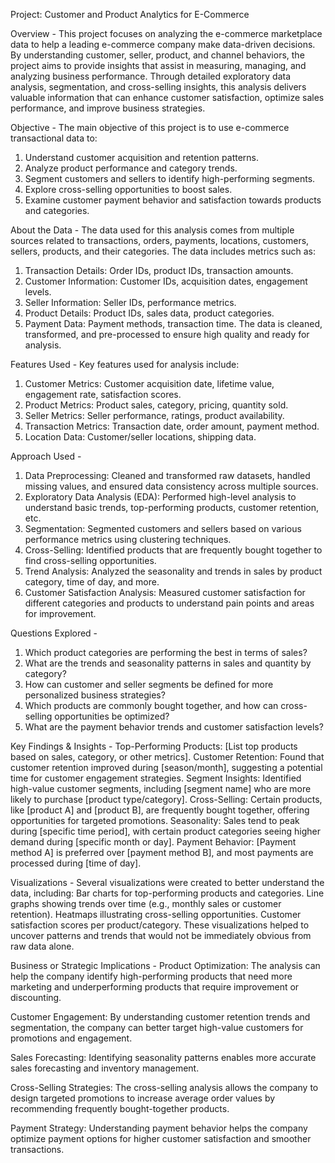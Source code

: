 Project: Customer and Product Analytics for E-Commerce

Overview - This project focuses on analyzing the e-commerce marketplace data to help a leading e-commerce company make data-driven decisions. By understanding customer, seller, product, and channel behaviors, the project aims to provide insights that assist in measuring, managing, and analyzing business performance. Through detailed exploratory data analysis, segmentation, and cross-selling insights, this analysis delivers valuable information that can enhance customer satisfaction, optimize sales performance, and improve business strategies.

Objective - The main objective of this project is to use e-commerce transactional data to:
1. Understand customer acquisition and retention patterns.
2. Analyze product performance and category trends.
3. Segment customers and sellers to identify high-performing segments.
4. Explore cross-selling opportunities to boost sales.
5. Examine customer payment behavior and satisfaction towards products and categories.

About the Data - 
The data used for this analysis comes from multiple sources related to transactions, orders, payments, locations, customers, sellers, products, and their categories. The data includes metrics such as:
1. Transaction Details: Order IDs, product IDs, transaction amounts.
2. Customer Information: Customer IDs, acquisition dates, engagement levels.
3. Seller Information: Seller IDs, performance metrics.
4. Product Details: Product IDs, sales data, product categories.
5. Payment Data: Payment methods, transaction time.
The data is cleaned, transformed, and pre-processed to ensure high quality and ready for analysis.

Features Used - Key features used for analysis include:
1. Customer Metrics: Customer acquisition date, lifetime value, engagement rate, satisfaction scores.
2. Product Metrics: Product sales, category, pricing, quantity sold.
3. Seller Metrics: Seller performance, ratings, product availability.
4. Transaction Metrics: Transaction date, order amount, payment method.
5. Location Data: Customer/seller locations, shipping data.

Approach Used - 
1. Data Preprocessing: Cleaned and transformed raw datasets, handled missing values, and ensured data consistency across multiple sources.
2. Exploratory Data Analysis (EDA): Performed high-level analysis to understand basic trends, top-performing products, customer retention, etc.
3. Segmentation: Segmented customers and sellers based on various performance metrics using clustering techniques.
4. Cross-Selling: Identified products that are frequently bought together to find cross-selling opportunities.
5. Trend Analysis: Analyzed the seasonality and trends in sales by product category, time of day, and more.
6. Customer Satisfaction Analysis: Measured customer satisfaction for different categories and products to understand pain points and areas for improvement.

Questions Explored - 
1. Which product categories are performing the best in terms of sales?
2. What are the trends and seasonality patterns in sales and quantity by category?
3. How can customer and seller segments be defined for more personalized business strategies?
4. Which products are commonly bought together, and how can cross-selling opportunities be optimized?
5. What are the payment behavior trends and customer satisfaction levels?

Key Findings & Insights - 
Top-Performing Products: [List top products based on sales, category, or other metrics].
Customer Retention: Found that customer retention improved during [season/month], suggesting a potential time for customer engagement strategies.
Segment Insights: Identified high-value customer segments, including [segment name] who are more likely to purchase [product type/category].
Cross-Selling: Certain products, like [product A] and [product B], are frequently bought together, offering opportunities for targeted promotions.
Seasonality: Sales tend to peak during [specific time period], with certain product categories seeing higher demand during [specific month or day].
Payment Behavior: [Payment method A] is preferred over [payment method B], and most payments are processed during [time of day].

Visualizations - Several visualizations were created to better understand the data, including:
Bar charts for top-performing products and categories.
Line graphs showing trends over time (e.g., monthly sales or customer retention).
Heatmaps illustrating cross-selling opportunities.
Customer satisfaction scores per product/category.
These visualizations helped to uncover patterns and trends that would not be immediately obvious from raw data alone.

Business or Strategic Implications - 
Product Optimization: The analysis can help the company identify high-performing products that need more marketing and underperforming products that require improvement or discounting.

Customer Engagement: By understanding customer retention trends and segmentation, the company can better target high-value customers for promotions and engagement.

Sales Forecasting: Identifying seasonality patterns enables more accurate sales forecasting and inventory management.

Cross-Selling Strategies: The cross-selling analysis allows the company to design targeted promotions to increase average order values by recommending frequently bought-together products.

Payment Strategy: Understanding payment behavior helps the company optimize payment options for higher customer satisfaction and smoother transactions.
